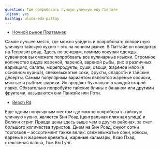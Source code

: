 ```yaml
---
question: Где попробовать лучшую уличную еду Паттайи
ldjson: yes
hashtag: ulica-eda-pattay
---
```


* [Ночной рынок Пратамнак](https://maps.app.goo.gl/andtS3A7rzjJpsANA)

Самое лучшее место, где можно увидеть и попробовать колоритную уличную тайскую кухню – это на ночном рынке. В Паттайе он находится на Тепразит роад. Здесь по вечерам, помимо покупки одежды, сувениров вы сможете попробовать все кулинарные изыски. Огромное количество видов жареной, пареной, вареной рыбы, рис в различных вариациях, салаты, морепродукты, суши, овощи, жареное мясо (в основном курица), свежевыжатые соки, фрукты, сладости и тайские десерты.
Самым популярным вариантом являются жареные сосиски, мясные и рыбные шарики. Их продают буквально в каждой второй лавке. Обязательно попробуйте тайские блины с бананом или другими фруктами, называются они Панкэйк или Роти.  

* [Beach Rd](https://maps.app.goo.gl/zTbxyQnrBc5ZRcvY6)

Еще одним популярным местом где можно попробовать тайскую уличную кухню, является Бич Роад (центральная пляжная улица) и Волкин стрит. Правда цены здесь выше чем в других районах, за счет большого количества туристов. Днем на Бич Роад, снуют сотни торговцев – ассортимент также велик: свежевыжатые соки, кокосы, вареные и жареные креветки, жареные кальмары, Кхао Пхад, стеклянная лапша, Том Ям Гунг.
